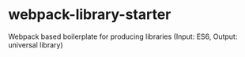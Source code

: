 # webpack-library-starter
Webpack based boilerplate for producing libraries (Input: ES6, Output: universal library)
